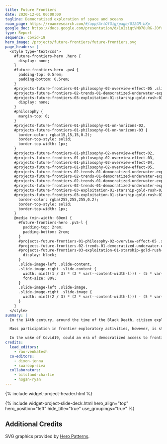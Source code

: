 ```yaml
---
title: Future Frontiers
date: 2020-12-01 00:00:00
tagline: Democratized exploration of space and oceans
roam_page: https://roamresearch.com/#/app/ArtOfGig/page/O12GM-bXp
google_doc: https://docs.google.com/presentation/d/1oIziqtVM878uRG-JOfrQNvGFsQWKP_S_W8cLkhQlXvA/edit
type: Report
sequence: covid-19
hero_image: /projects/future-frontiers/future-frontiers.svg
page_headers: |
  <style type="text/css">
    #future-frontiers-hero .hero {
      display: none;
    }
    #future-frontiers-hero .pv4 {
      padding-top: 0.5rem;
      padding-bottom: 0.5rem;
    }
    #projects-future-frontiers-01-philosophy-02-overview-effect-05 .slide-image,
    #projects-future-frontiers-02-trends-01-democratized-underwater-exploration-05 .slide-image,
    #projects-future-frontiers-03-exploitation-01-starship-gold-rush-03 .slide-image {
      display: none;
    }
    #philosophy {
      margin-top: 0;
    }
    #projects-future-frontiers-01-philosophy-01-on-horizons-02,
    #projects-future-frontiers-01-philosophy-01-on-horizons-03 {
      border-color: rgba(15,15,15,0.2);
      border-top-style: solid;
      border-top-width: 1px;
    }
    #projects-future-frontiers-01-philosophy-02-overview-effect-02,
    #projects-future-frontiers-01-philosophy-02-overview-effect-03,
    #projects-future-frontiers-01-philosophy-02-overview-effect-04,
    #projects-future-frontiers-01-philosophy-02-overview-effect-05,
    #projects-future-frontiers-02-trends-01-democratized-underwater-exploration-02,
    #projects-future-frontiers-02-trends-01-democratized-underwater-exploration-03,
    #projects-future-frontiers-02-trends-01-democratized-underwater-exploration-04,
    #projects-future-frontiers-02-trends-01-democratized-underwater-exploration-05,
    #projects-future-frontiers-03-exploitation-01-starship-gold-rush-02,
    #projects-future-frontiers-03-exploitation-01-starship-gold-rush-03 {
      border-color: rgba(255,255,255,0.2);
      border-top-style: solid;
      border-top-width: 1px;
    }
    @media (min-width: 60em) {
      #future-frontiers-hero .pv5-l {
        padding-top: 2rem;
        padding-bottom: 2rem;
      }
      #projects-future-frontiers-01-philosophy-02-overview-effect-05 .slide-image,
      #projects-future-frontiers-02-trends-01-democratized-underwater-exploration-05 .slide-image,
      #projects-future-frontiers-03-exploitation-01-starship-gold-rush-03 .slide-image {
        display: block;
      }
      .slide-image-left .slide-content,
      .slide-image-right .slide-content {
        width: min(((1 / 3) * (2 * var(--content-width-l))) - (5 * var(--content-padding)), (100% * (1 / 3)) - (2.5 * var(--content-padding)));
        font-size: 80%;
      }
      .slide-image-left .slide-image,
      .slide-image-right .slide-image {
        width: min(((2 / 3) * (2 * var(--content-width-l))) - (5 * var(--content-padding)), (100% * (2 / 3)) - (2.5 * var(--content-padding)));
      }
    }
  </style>
summary: |
  In the 14th century, around the time of the Black Death, citizen explorers like Ibn Battuta and Petrarch planted the earliest seeds of democratized exploration culture. The Age of Exploration witnessed the voyages of explorers like Zheng He, Columbus, Vasco da Gama, and Ferdinand Magellan, who relied on royal patronage. By the 20th century, exploration had become accessible to the educated middle classes, and institutional and state support catalyzed a vast increase in exploratory activity, culminating in the space programs of the U.S. and USSR, as well as efforts like the International Geophysical Year (1957–1958).

  Mass participation in frontier exploratory activities, however, is still not a reality. 

  In the wake of Covid19, could an era of democratized access to frontiers be the key to a renewed sense of larger purpose in the universe for humanity? 
credits:
  lead_editors:
    - rao-venkatesh
  co-editors:
    - dixon-jenna
    - swaroop-siva
  collaborators:
    - bilsland-charlie
    - hogan-ryan
---
```

{% include widget-project-header.html %}

{% include widget-project-slide-deck.html hero_align="top" hero_position="left" hide_title="true" use_groupings="true" %}

## Additional Credits

SVG graphics provided by [Hero Patterns](https://www.heropatterns.com/).
